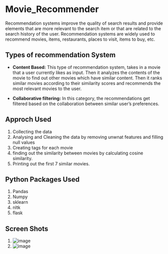 # Movie_Recommender

Recommendation systems improve the quality of search results and provide elements that are more relevant to the search item or that are related to the search history of the user.
Recommendation systems are widely used to recommend movies, items, restaurants, places to visit, items to buy, etc.

## Types of recommendation System

- **Content Based:** This type of recommendation system, takes in a movie that a user currently likes as input. Then it analyzes the contents of the movie to find out other movies which have similar content. Then it ranks similar movies according to their similarity scores and recommends the most relevant movies to the user.

- **Collaborative filtering:** In this category, the recommendations get filtered based on the collaboration between similar user’s preferences.

## Approch Used

1. Collecting the data
2. Analysing and Cleaning the data by removing unwnat features and filling null values
3. Creating tags for each movie
4. finding out the similarity between movies by calculating cosine similarity.
5. Printing out the first 7 similar movies.

## Python Packages Used

1. Pandas
2. Numpy
3. sklearn
4. nltk
5. flask

## Screen Shots

   1. ![image](https://user-images.githubusercontent.com/51261048/168934354-9882423d-8bd0-4f60-a8bd-87e5508715f0.png)
   2. ![image](https://user-images.githubusercontent.com/51261048/168934447-92656a4a-91b0-4250-865e-1d6ddbda1415.png)

